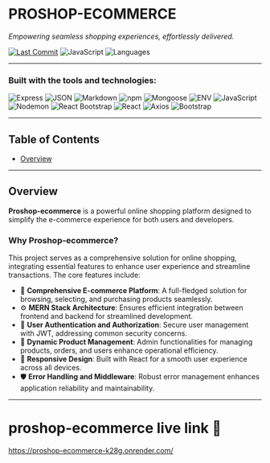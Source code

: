 # PROSHOP-ECOMMERCE

*Empowering seamless shopping experiences, effortlessly delivered.*

[![Last Commit](https://img.shields.io/github/last-commit/Rishavhacx/proshop-ecommerce)](https://github.com/Rishavhacx/proshop-ecommerce)
![JavaScript](https://img.shields.io/badge/javascript-97.5%25-yellow)
![Languages](https://img.shields.io/github/languages/count/Rishavhacx/proshop-ecommerce)

---

### Built with the tools and technologies:

![Express](https://img.shields.io/badge/Express-black)
![JSON](https://img.shields.io/badge/JSON-lightgrey)
![Markdown](https://img.shields.io/badge/Markdown-blue)
![npm](https://img.shields.io/badge/npm-red)
![Mongoose](https://img.shields.io/badge/Mongoose-orange)
![ENV](https://img.shields.io/badge/.env-green)
![JavaScript](https://img.shields.io/badge/JavaScript-yellow)
![Nodemon](https://img.shields.io/badge/Nodemon-green)
![React Bootstrap](https://img.shields.io/badge/React_Bootstrap-blue)
![React](https://img.shields.io/badge/React-blue)
![Axios](https://img.shields.io/badge/Axios-blue)
![Bootstrap](https://img.shields.io/badge/Bootstrap-purple)

---

## Table of Contents

- [Overview](#overview)

---

## Overview

**Proshop-ecommerce** is a powerful online shopping platform designed to simplify the e-commerce experience for both users and developers.

### Why Proshop-ecommerce?

This project serves as a comprehensive solution for online shopping, integrating essential features to enhance user experience and streamline transactions. The core features include:

- 🛒 **Comprehensive E-commerce Platform**: A full-fledged solution for browsing, selecting, and purchasing products seamlessly.
- ⚙️ **MERN Stack Architecture**: Ensures efficient integration between frontend and backend for streamlined development.
- 🔐 **User Authentication and Authorization**: Secure user management with JWT, addressing common security concerns.
- 🧠 **Dynamic Product Management**: Admin functionalities for managing products, orders, and users enhance operational efficiency.
- 📱 **Responsive Design**: Built with React for a smooth user experience across all devices.
- 🛡️ **Error Handling and Middleware**: Robust error management enhances application reliability and maintainability.

---
# proshop-ecommerce live link 🔗 
https://proshop-ecommerce-k28g.onrender.com/
